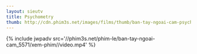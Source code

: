 ```yaml
---
layout: sieutv
title: Psychometry
thumb: http://cdn.phim3s.net/images/films/thumb/ban-tay-ngoai-cam-psychometry-2013.jpg
---
```

{% include jwpadv src='//phim3s.net/phim-le/ban-tay-ngoai-cam_5571/xem-phim//video.mp4' %}